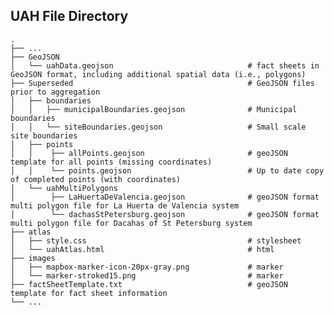 ## UAH File Directory
    .
    ├── ...
    ├── GeoJSON                                          
    │   └── uahData.geojson                              # fact sheets in GeoJSON format, including additional spatial data (i.e., polygons)
    ├── Superseded                                       # GeoJSON files prior to aggregation
    │   ├── boundaries                  
    │   │   ├── municipalBoundaries.geojson              # Municipal boundaries
    │   │   └── siteBoundaries.geojson                   # Small scale site boundaries
    │   ├── points
    │   │    ├── allPoints.geojson                       # geoJSON template for all points (missing coordinates)
    │   │    └── points.geojson                          # Up to date copy of completed points (with coordinates)
    │   └── uahMultiPolygons                        
    │        ├── LaHuertaDeValencia.geojson              # geoJSON format multi polygon file for La Huerta de Valencia system
    │        └── dachasStPetersburg.geojson              # geoJSON format multi polygon file for Dacahas of St Petersburg system
    ├── atlas
    │   ├── style.css                                    # stylesheet
    │   └── uahAtlas.html                                # html
    ├── images   
    │   ├── mapbox-marker-icon-20px-gray.png             # marker
    │   └── marker-stroked15.png                         # marker
    ├── factSheetTemplate.txt                            # geoJSON template for fact sheet information
    └── ...
